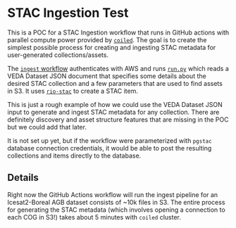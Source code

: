 # STAC Ingestion Test

This is a POC for a STAC Ingestion workflow that runs in GitHub actions with parallel compute power provided by [`coiled`](https://www.coiled.io/).
The goal is to create the simplest possible process for creating and ingesting STAC metadata for user-generated collections/assets.

The [`ingest` workflow](./.github/workflows/ingest.yml) authenticates with AWS and runs [`run.py`](./run.py) which reads a VEDA Dataset JSON document that specifies some details about the desired STAC collection and a few parameters that are used to find assets in S3. It uses [`rio-stac`](https://github.com/developmentseed/rio-stac) to create a STAC item.

This is just a rough example of how we could use the VEDA Dataset JSON input to generate and ingest STAC metadata for any collection.
There are definitely discovery and asset structure features that are missing in the POC but we could add that later.

It is not set up yet, but if the workflow were parameterized with `pgstac` database connection credentials, it would be able to post the resulting collections and items directly to the database.

## Details

Right now the GitHub Actions workflow will run the ingest pipeline for an Icesat2-Boreal AGB dataset consists of ~10k files in S3.
The entire process for generating the STAC metadata (which involves opening a connection to each COG in S3!) takes about 5 minutes with `coiled` cluster.
